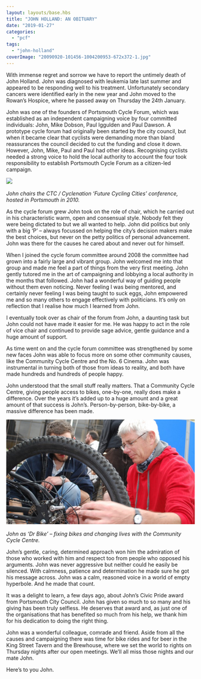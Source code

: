 ```yaml
---
layout: layouts/base.hbs
title: "JOHN HOLLAND: AN OBITUARY"
date: "2019-01-27"
categories: 
  - "pcf"
tags: 
  - "john-holland"
coverImage: "20090920-101456-1004200953-672x372-1.jpg"
---
```


With immense regret and sorrow we have to report the untimely death of John Holland. John was diagnosed with leukemia late last summer and appeared to be responding well to his treatment. Unfortunately secondary cancers were identified early in the new year and John moved to the Rowan’s Hospice, where he passed away on Thursday the 24th January.

John was one of the founders of Portsmouth Cycle Forum, which was established as an independent campaigning voice by four committed individuals: John, Mike Dobson, Paul Iggulden and Paul Dawson. A prototype cycle forum had originally been started by the city council, but when it became clear that cyclists were demanding more than bland reassurances the council decided to cut the funding and close it down. However, John, Mike, Paul and Paul had other ideas. Recognising cyclists needed a strong voice to hold the local authority to account the four took responsibility to establish Portsmouth Cycle Forum as a citizen-led campaign.

![](https://i2.wp.com/www.pompeybug.co.uk/wp-content/uploads/2020/11/DSC_0338-scaled.jpg?fit=1024%2C681&ssl=1)

_John chairs the CTC / Cyclenation ‘Future Cycling Cities’ conference, hosted in Portsmouth in 2010._

As the cycle forum grew John took on the role of chair, which he carried out in his characteristic warm, open and consensual style. Nobody felt they were being dictated to but we all wanted to help. John did politics but only with a big ‘P’ – always focussed on helping the city’s decision makers make the best choices, but never on the petty politics of personal advancement. John was there for the causes he cared about and never out for himself.

When I joined the cycle forum committee around 2008 the committee had grown into a fairly large and vibrant group. John welcomed me into that group and made me feel a part of things from the very first meeting. John gently tutored me in the art of campaigning and lobbying a local authority in the months that followed. John had a wonderful way of guiding people without them even noticing. Never feeling I was being mentored, and certainly never feeling I was being taught to suck eggs, John empowered me and so many others to engage effectively with politicians. It’s only on reflection that I realise how much I learned from John.

I eventually took over as chair of the forum from John, a daunting task but John could not have made it easier for me. He was happy to act in the role of vice chair and continued to provide sage advice, gentle guidance and a huge amount of support.

As time went on and the cycle forum committee was strengthened by some new faces John was able to focus more on some other community causes, like the Community Cycle Centre and the No. 6 Cinema. John was instrumental in turning both of those from ideas to reality, and both have made hundreds and hundreds of people happy.

John understood that the small stuff really matters. That a Community Cycle Centre, giving people access to bikes, one-by-one, really does make a difference. Over the years it’s added up to a huge amount and a great amount of that success is John’s. Person-by-person, bike-by-bike, a massive difference has been made.

![](images/for-memorial-day-poster-672x372-1.jpg)

_John as ‘Dr Bike’ – fixing bikes and changing lives with the Community Cycle Centre._

John’s gentle, caring, determined approach won him the admiration of those who worked with him and respect too from people who opposed his arguments. John was never aggressive but neither could he easily be silenced. With calmness, patience and determination he made sure he got his message across. John was a calm, reasoned voice in a world of empty hyperbole. And he made that count.

It was a delight to learn, a few days ago, about John’s Civic Pride award from Portsmouth City Council. John has given so much to so many and his giving has been truly selfless. He deserves that award and, as just one of the organisations that has benefited so much from his help, we thank him for his dedication to doing the right thing.

John was a wonderful colleague, comrade and friend. Aside from all the causes and campaigning there was time for bike rides and for beer in the King Street Tavern and the Brewhouse, where we set the world to rights on Thursday nights after our open meetings. We’ll all miss those nights and our mate John.

Here’s to you John.
